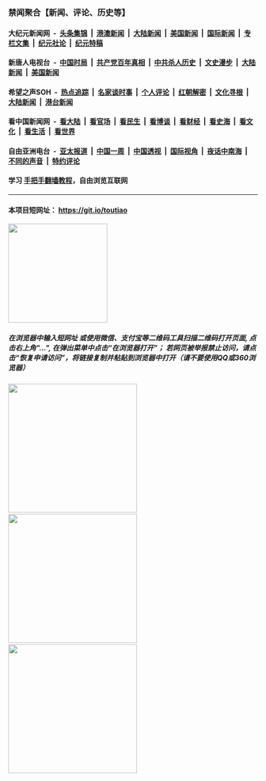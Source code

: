 ### 禁闻聚合【新闻、评论、历史等】

#### 大纪元新闻网 &nbsp;-&nbsp; [头条集锦](indexes/E头条集锦.md?t=02080056) &nbsp;|&nbsp; [港澳新闻](indexes/E港澳新闻.md?t=02080056)  &nbsp;|&nbsp; [大陆新闻](indexes/E大陆新闻.md?t=02080056) &nbsp;|&nbsp; [美国新闻](indexes/E美国新闻.md?t=02080056) &nbsp;|&nbsp; [国际新闻](indexes/E国际新闻.md?t=02080056) &nbsp;|&nbsp; [专栏文集](indexes/E专栏文集.md?t=02080056) &nbsp;|&nbsp; [纪元社论](indexes/E纪元社论.md?t=02080056) &nbsp;|&nbsp; [纪元特稿](indexes/E纪元特稿.md?t=02080056) 

#### 新唐人电视台 &nbsp;-&nbsp; [中国时局](indexes/N中国时局.md?t=02080056) &nbsp;|&nbsp; [共产党百年真相](indexes/N共产党百年真相.md?t=02080056) &nbsp;|&nbsp; [中共杀人历史](indexes/N中共杀人历史.md?t=02080056) &nbsp;|&nbsp; [文史漫步](indexes/N文史漫步.md?t=02080056) &nbsp;|&nbsp; [大陆新闻](indexes/N大陆新闻.md?t=02080056) &nbsp;|&nbsp; [美国新闻](indexes/N美国新闻.md?t=02080056)

#### 希望之声SOH &nbsp;-&nbsp; [热点追踪](indexes/H热点追踪.md?t=02080056) &nbsp;|&nbsp; [名家谈时事](indexes/H名家谈时事.md?t=02080056) &nbsp;|&nbsp; [个人评论](indexes/H个人评论.md?t=02080056)  &nbsp;|&nbsp; [红朝解密](indexes/H红朝解密.md?t=02080056) &nbsp;|&nbsp; [文化寻根](indexes/H文化寻根.md?t=02080056) &nbsp;|&nbsp; [大陆新闻](indexes/H大陆新闻.md?t=02080056) &nbsp;|&nbsp; [港台新闻](indexes/H港台新闻.md?t=02080056)

#### 看中国新闻网 &nbsp;-&nbsp; [看大陆](indexes/S看大陆.md?t=02080056) &nbsp;|&nbsp; [看官场](indexes/S看官场.md?t=02080056) &nbsp;|&nbsp; [看民生](indexes/S看民生.md?t=02080056)  &nbsp;|&nbsp; [看博谈](indexes/S看博谈.md?t=02080056) &nbsp;|&nbsp; [看财经](indexes/S看财经.md?t=02080056) &nbsp;|&nbsp; [看史海](indexes/S看史海.md?t=02080056) &nbsp;|&nbsp; [看文化](indexes/S看文化.md?t=02080056) &nbsp;|&nbsp; [看生活](indexes/S看生活.md?t=02080056) &nbsp;|&nbsp; [看世界](indexes/S看世界.md?t=02080056)

#### 自由亚洲电台 &nbsp;-&nbsp; [亚太报道](indexes/R亚太报道.md?t=02080056) &nbsp;|&nbsp; [中国一周](indexes/R中国一周.md?t=02080056) &nbsp;|&nbsp; [中国透视](indexes/R中国透视.md?t=02080056)  &nbsp;|&nbsp; [国际视角](indexes/R国际视角.md?t=02080056) &nbsp;|&nbsp; [夜话中南海](indexes/R夜话中南海.md?t=02080056) &nbsp;|&nbsp; [不同的声音](indexes/R不同的声音.md?t=02080056) &nbsp;|&nbsp; [特约评论](indexes/R特约评论.md?t=02080056)

#### 学习 [手把手翻墙教程](https://github.com/gfw-breaker/guides/wiki)，自由浏览互联网

----

#### 本项目短网址： https://git.io/toutiao
<img src="https://raw.githubusercontent.com/gfw-breaker/banned-news/master/scripts/img/qr.png" width="200px"/>  

##### 在浏览器中输入短网址 或使用微信、支付宝等二维码工具扫描二维码打开页面, 点击右上角"...", 在弹出菜单中点击“在浏览器打开”； 若网页被举报禁止访问，请点击“恢复申请访问”，将链接复制并粘贴到浏览器中打开（请不要使用QQ或360浏览器）

<img src="https://raw.githubusercontent.com/gfw-breaker/banned-news/master/scripts/img/1.png" width="260px"/> &nbsp; <img src="https://raw.githubusercontent.com/gfw-breaker/banned-news/master/scripts/img/2.png" width="260px"/> &nbsp; <img src="https://raw.githubusercontent.com/gfw-breaker/banned-news/master/scripts/img/3.png" width="260px"/>
